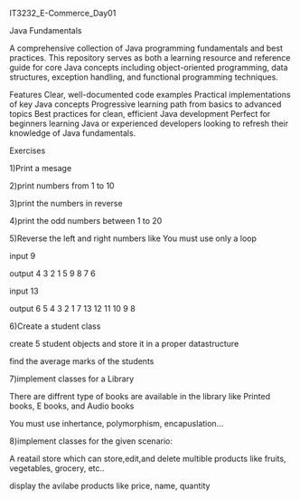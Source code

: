 IT3232_E-Commerce_Day01


Java Fundamentals



A comprehensive collection of Java programming fundamentals and best practices. This repository serves as both a learning resource and reference guide for core Java concepts including object-oriented programming, data structures, exception handling, and functional programming techniques.

Features
Clear, well-documented code examples
Practical implementations of key Java concepts
Progressive learning path from basics to advanced topics
Best practices for clean, efficient Java development
Perfect for beginners learning Java or experienced developers looking to refresh their knowledge of Java fundamentals.

Exercises

1)Print a mesage

2)print numbers from 1 to 10

3)print the numbers in reverse

4)print the odd numbers between 1 to 20

5)Reverse the left and right numbers like You must use only a loop

input 9

output 4 3 2 1 5 9 8 7 6

input 13

output 6 5 4 3 2 1 7 13 12 11 10 9 8

6)Create a student class

create 5 student objects and store it in a proper datastructure

find the average marks of the students

7)implement classes for a Library

There are diffrent type of books are available in the library like Printed books, E books, and Audio books

You must use inhertance, polymorphism, encapuslation...

8)implement classes for the given scenario:

A reatail store which can store,edit,and delete multible products like fruits, vegetables, grocery, etc..

display the avilabe products like price, name, quantity
